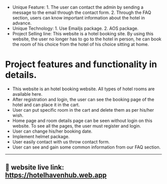 
- Unique Feature: 1. The user can contact the admin by sending a message to the email through the contact form.
                2. Through the FAQ section, users can know important information about the hotel in advance.
- Unique Technology: 1. Use Emailjs package. 2. AOS package.
- Project Selling line: This website is a hotel booking site. By using this website, the user no longer has to go to the hotel in person, he can book the room of his choice from the hotel of his choice sitting at home.


# Project features and functionality in details.

- This website is an hotel booking website. All types of hotel rooms  are available here.
- After registration and login, the user can see the booking page of the hotel and can place it in the cart.
- User can put specific room in the cart and delete them as per his/her wish.
- Home page and room details page can be seen without login on this website. To see all the pages, the user must register and login.
- User can change his/her booking date.
- Implement helmet package.
- User easily contact with us throw contact form.
- User can see and gain some common information from our FAQ section.  



---
## 🔗 website live link: https://hotelhavenhub.web.app



